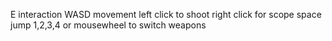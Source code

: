 E interaction
WASD movement
left click to shoot
right click for scope 
space jump
1,2,3,4 or mousewheel to switch weapons

